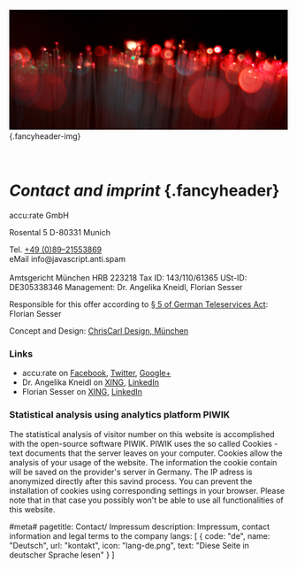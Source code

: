 ![](/img/accurate-bild-start.jpg) {.fancyheader-img}
# <br /> *Contact and imprint* {.fancyheader}

<div class="vcard">
<span class="org">accu:rate GmbH</span>
<p class="adr">
<span class="street-address">Rosental 5</span>
<span class="postal-code">D-80331</span> <span class="locality">Munich</span>
</p>
Tel. <a class="tel" href="tel:+498921553869">+49 (0)89&ndash;21553869</a><br />
eMail <span class="email mailadresse" data-to="info">info@javascript.anti.spam</span>
</div>

<br />
Amtsgericht München HRB 223218  
Tax ID: 143/110/61365  
USt-ID: DE305338346  
<span class="fn">Management: Dr. Angelika Kneidl, Florian Sesser</span>

Responsible for this offer according to [§ 5 of German Teleservices Act](http://www.gesetze-im-internet.de/tmg/__5.html): Florian Sesser

Concept and Design: <a href="http://www.chriscarl.de/" target="_blank" title="ChrisCarl Design, München. Informieren, begeistern, prägen.">ChrisCarl Design, München</a>

### Links

- accu:rate on [Facebook](https://www.facebook.com/accurate-1456190694613967), [Twitter](https://twitter.com/accu_rate), [Google+](https://plus.google.com/114301206581107760302)
- Dr. Angelika Kneidl on [XING](https://www.xing.com/profile/Angelika_Kneidl), [LinkedIn](https://de.linkedin.com/in/dr-angelika-kneidl-aabb95a8)
- Florian Sesser on [XING](https://www.xing.com/profile/Florian_Sesser), [LinkedIn](https://de.linkedin.com/in/florian-sesser-88a6aab5)

### Statistical analysis using analytics platform PIWIK

The statistical analysis of visitor number on this website is accomplished with the open-source software PIWIK. PIWIK uses the so called Cookies - text documents that the server leaves on your computer. Cookies allow the analysis of your usage of the website. The information the cookie contain will be saved on the provider's server in Germany. The IP adress is anonymized directly after this savind process. You can prevent the installation of cookies using corresponding settings in your browser. Please note that in that case you possibly won't be able to use all functionalities of this website.


#meta#
pagetitle: Contact/ Impressum
description: Impressum, contact information and legal terms to the company
langs: [
    { code: "de", name: "Deutsch", url: "kontakt", icon: "lang-de.png", text: "Diese Seite in deutscher Sprache lesen" }
]

